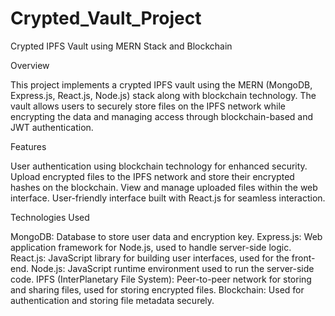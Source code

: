 # Crypted_Vault_Project
Crypted IPFS Vault using MERN Stack and Blockchain

Overview

This project implements a crypted IPFS vault using the MERN (MongoDB, Express.js, React.js, Node.js) stack along with blockchain technology. The vault allows users to securely store files on the IPFS network while encrypting the data and managing access through blockchain-based and JWT authentication.

Features

User authentication using blockchain technology for enhanced security.
Upload encrypted files to the IPFS network and store their encrypted hashes on the blockchain.
View and manage uploaded files within the web interface.
User-friendly interface built with React.js for seamless interaction.

Technologies Used

MongoDB: Database to store user data and encryption key.
Express.js: Web application framework for Node.js, used to handle server-side logic.
React.js: JavaScript library for building user interfaces, used for the front-end.
Node.js: JavaScript runtime environment used to run the server-side code.
IPFS (InterPlanetary File System): Peer-to-peer network for storing and sharing files, used for storing encrypted files.
Blockchain: Used for authentication and storing file metadata securely.
